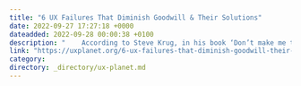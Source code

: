 ```yaml
---
title: "6 UX Failures That Diminish Goodwill & Their Solutions"
date: 2022-09-27 17:27:18 +0000
dateadded: 2022-09-28 00:00:38 +0100
description: "    According to Steve Krug, in his book ‘Don’t make me think’, there is a trend of actions taken by some products that inadvertently push…  Continue reading on UX Planet »  "
link: "https://uxplanet.org/6-ux-failures-that-diminish-goodwill-their-solutions-366120cd7f87?source=rss----819cc2aaeee0---4"
category:
directory: _directory/ux-planet.md
---
```

